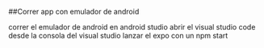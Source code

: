 ##Correr app con emulador de android

correr el emulador de android en android studio
abrir el visual studio code
desde la consola del visual studio lanzar el expo con un npm start
